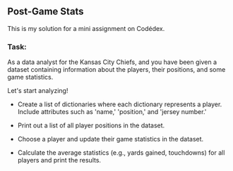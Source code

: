 ## Post-Game Stats
This is my solution for a mini assignment on Codédex.

### Task:
As a data analyst for the Kansas City Chiefs, and you have been given a dataset containing information about the players, their positions, and some game statistics.

Let's start analyzing!

- Create a list of dictionaries where each dictionary represents a player. Include attributes such as 'name,' 'position,' and 'jersey number.'
    
+ Print out a list of all player positions in the dataset.
  
*  Choose a player and update their game statistics in the dataset.
  
- Calculate the average statistics (e.g., yards gained, touchdowns) for all players and print the results.
